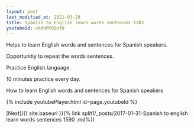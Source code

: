 ```yaml
---
layout: post
last_modified_at: 2021-03-29
title: Spanish to English learn words sentences 1383 
youtubeId: vbdnMfOQof0
---
```

 
 
Helps to learn English words and sentences for Spanish speakers.

Opportunitiy to repeat the words sentences. 

Practice English language. 
 
10 minutes practice every day. 
 
How to learn English words and sentences for Spanish speakers 
 
{% include youtubePlayer.html id=page.youtubeId %}
 
 
[Next]({{ site.baseurl }}{% link  split1/_posts/2017-01-31-Spanish to english learn words sentences 1590 .md%})
 

